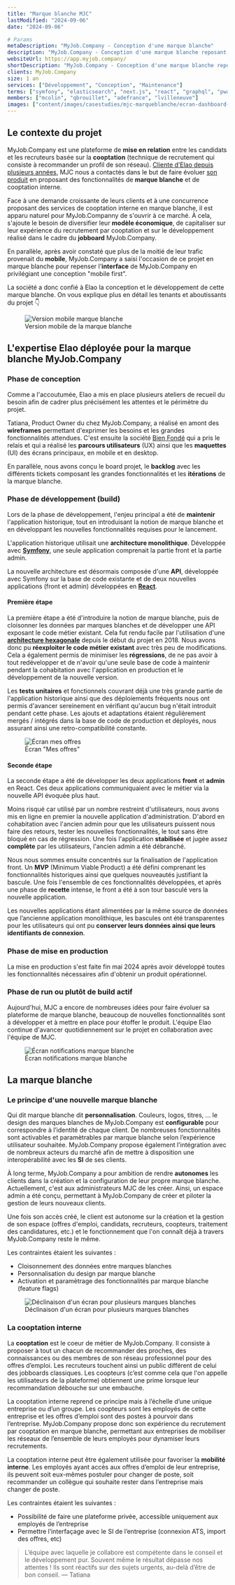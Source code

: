 ```yaml
---
title: "Marque blanche MJC"
lastModified: "2024-09-06"
date: "2024-09-06"

# Params
metaDescription: "MyJob.Company - Conception d'une marque blanche"
description: "MyJob.Company - Conception d'une marque blanche reposant sur le principe de la cooptation"
websiteUrl: https://app.myjob.company/
shortDescription: "MyJob.Company - Conception d'une marque blanche reposant sur le principe de la cooptation"
clients: MyJob.Company
size: 1 an
services: ["Développement", "Conception", "Maintenance"]
terms: ["symfony", "elasticsearch", "next.js", "react", "graphql", "pwa"]
members: ["mcolin", "qbrouillet", "adefrance", "lvilleneuve"]
images: ["content/images/casestudies/mjc-marqueblanche/ecran-dashboard-mjc.jpg"]
---
```


## Le contexte du projet

MyJob.Company est une plateforme de **mise en relation** entre les candidats et les recruteurs basée sur la **cooptation** (technique de recrutement qui consiste à recommander un profil de son réseau). <a href="https://www.elao.com/etudes-de-cas/mjc" target="blank">Cliente d’Elao depuis plusieurs années</a>, MJC nous a contactés dans le but de faire évoluer <a href="https://myjob.company/" target="blank">son produit</a> en proposant des fonctionnalités de **marque blanche** et de cooptation interne.

Face à une demande croissante de leurs clients et à une concurrence proposant des services de cooptation interne en marque blanche, il est apparu naturel pour MyJob.Companny de s'ouvrir à ce marché. À cela, s'ajoute le besoin de diversifier leur **modèle économique**, de capitaliser sur leur expérience du recrutement par cooptation et sur le développement réalisé dans le cadre du **jobboard** MyJob.Company. 

En parallèle, après avoir constaté que plus de la moitié de leur trafic provenait du **mobile**, MyJob.Company a saisi l'occasion de ce projet en marque blanche pour repenser l'**interface** de MyJob.Company en privilégiant une conception "mobile first".

La société a donc confié à Elao la conception et le développement de cette marque blanche. On vous explique plus en détail les tenants et aboutissants du projet 👇

<figure>
    <img src="content/images/casestudies/mjc-marqueblanche/ecran-mobile-mjc.jpg" alt="Version mobile marque blanche">
    <figcaption>
      <span class="figure__legend">Version mobile de la marque blanche</span>
    </figcaption>
</figure>

## L'expertise Elao déployée pour la marque blanche MyJob.Company

### Phase de conception 

Comme a l'accoutumée, Elao a mis en place plusieurs ateliers de recueil du besoin afin de cadrer plus précisément les attentes et le périmètre du projet. 

Tatiana, Product Owner du chez MyJob.Company, a réalisé en amont des **wireframes** permettant d'exprimer les besoins et les grandes fonctionnalités attendues. 
C'est ensuite la société <a href="https://www.bien-fonde.com/fr/" target="blank">Bien Fondé</a> qui a pris le relais et qui a réalisé les **parcours utilisateurs** (UX) ainsi que les **maquettes** (UI) des écrans principaux, en mobile et en desktop. 

En parallèle, nous avons conçu le board projet, le **backlog** avec les différents tickets composant les grandes fonctionnalités et les **itérations** de la marque blanche. 


### Phase de développement (build)

Lors de la phase de développement, l'enjeu principal a été de **maintenir** l'application historique, tout en introduisant la notion de marque blanche et en développant les nouvelles fonctionnalités requises pour le lancement.

L'application historique utilisait une **architecture monolithique**. Développée avec <a href="https://www.elao.com/glossaire/symfony" target="blank">**Symfony**</a>, une seule application comprenait la partie front et la partie admin.

La nouvelle architecture est désormais composée d'une **API**, développée avec Symfony sur la base de code existante et de deux nouvelles applications (front et admin) développées en <a href="https://www.elao.com/glossaire/react" target="blank">**React**</a>.

#### Première étape

La première étape a été d'introduire la notion de marque blanche, puis de cloisonner les données par marques blanches et de développer une API exposant le code métier existant. Cela fut rendu facile par l'utilisation d'une <a href="https://www.elao.com/blog/dev/architecture-hexagonale-symfony" target="blank">**architecture hexagonale**</a> depuis le début du projet en 2018. Nous avons donc pu **réexploiter le code métier existant** avec très peu de modifications. Cela a également permis de minimiser les **régressions**, de ne pas avoir à tout redévelopper et de n'avoir qu'une seule base de code à maintenir pendant la cohabitation avec l'application en production et le développement de la nouvelle version.

Les **tests unitaires** et fonctionnels couvrant déjà une très grande partie de l'application historique ainsi que des déploiements fréquents nous ont permis d'avancer sereinement en vérifiant qu'aucun bug n'était introduit pendant cette phase. Les ajouts et adaptations étaient régulièrement mergés / intégrés dans la base de code de production et déployés, nous assurant ainsi une retro-compatibilité constante.

<figure>
    <img src="content/images/casestudies/mjc-marqueblanche/ecran-mes-offres-mjc.jpg" alt="Écran mes offres">
    <figcaption>
      <span class="figure__legend">Écran "Mes offres"</span>
    </figcaption>
</figure>

#### Seconde étape

La seconde étape a été de développer les deux applications **front** et **admin** en React. Ces deux applications communiquaient avec le métier via la nouvelle API évoquée plus haut. 

Moins risqué car utilisé par un nombre restreint d'utilisateurs, nous avons mis en ligne en premier la nouvelle application d'administration. D'abord en cohabitation avec l'ancien admin pour que les utilisateurs puissent nous faire des retours, tester les nouvelles fonctionnalités, le tout sans être bloqué en cas de régression. Une fois l'application **stabilisée** et jugée assez **complète** par les utilisateurs, l'ancien admin a été débranché.

Nous nous sommes ensuite concentrés sur la finalisation de l'application front. Un **MVP** (Minimum Viable Product) a été défini comprenant les fonctionnalités historiques ainsi que quelques nouveautés justifiant la bascule. Une fois l'ensemble de ces fonctionnalités développées, et après une phase de **recette** intense, le front a été à son tour basculé vers la nouvelle application.

Les nouvelles applications étant alimentées par la même source de données que l’ancienne application monolithique, les bascules ont été transparentes pour les utilisateurs qui ont pu **conserver leurs données ainsi que leurs identifiants de connexion**.

### Phase de mise en production 

La mise en production s'est faite fin mai 2024 après avoir développé toutes les fonctionnalités nécessaires afin d'obtenir un produit opérationnel. 

### Phase de run ou plutôt de build actif 

Aujourd'hui, MJC a encore de nombreuses idées pour faire évoluer sa plateforme de marque blanche, beaucoup de nouvelles fonctionnalités sont à développer et à mettre en place pour étoffer le produit. 
L'équipe Elao continue d'avancer quotidiennement sur le projet en collaboration avec l'équipe de MJC.

<figure>
    <img src="content/images/casestudies/mjc-marqueblanche/ecran-notifications-cv-mjc.jpg" alt="Écran notifications marque blanche">
    <figcaption>
      <span class="figure__legend">Écran notifications marque blanche</span>
    </figcaption>
</figure>


## La marque blanche 

### Le principe d'une nouvelle marque blanche 

Qui dit marque blanche dit **personnalisation**. Couleurs, logos, titres, ... le design des marques blanches de MyJob.Company est **configurable** pour correspondre à l’identité de chaque client. De nombreuses fonctionnalités sont activables et paramètrables par marque blanche selon l’expérience utilisateur souhaitée. MyJob.Company propose également l’intégration avec de nombreux acteurs du marché afin de mettre à disposition une interopérabilité avec les **SI** de ses clients.

À long terme, MyJob.Company a pour ambition de rendre **autonomes** les clients dans la création et la configuration de leur propre marque blanche. Actuellement, c'est aux administrateurs MJC de les créer. Ainsi, un espace admin a été conçu, permettant à MyJob.Company de créer et piloter la gestion de leurs nouveaux clients. 

Une fois son accès créé, le client est autonome sur la création et la gestion de son espace (offres d'emploi, candidats, recruteurs, coopteurs, traitement des candidatures, etc.) et le fonctionnement que l'on connaît déjà à travers MyJob.Company reste le même. 

Les contraintes étaient les suivantes :

* Cloisonnement des données entre marques blanches
* Personnalisation du design par marque blanche
* Activation et paramètrage des fonctionnalités par marque blanche (feature flags)

<figure>
    <img src="content/images/casestudies/mjc-marqueblanche/ecran-marqueblanche-mjc.jpg" alt="Déclinaison d'un écran pour plusieurs marques blanches">
    <figcaption>
      <span class="figure__legend">Déclinaison d'un écran pour plusieurs marques blanches</span>
    </figcaption>
</figure>

### La cooptation interne 

La **cooptation** est le coeur de métier de MyJob.Company. Il consiste à proposer à tout un chacun de recommander des proches, des connaissances ou des membres de son réseau professionnel pour des offres d’emploi. Les recruteurs touchent ainsi un public différent de celui des jobboards classiques. Les coopteurs (c’est comme cela que l'on appelle les utilisateurs de la plateforme) obtiennent une prime lorsque leur recommandation débouche sur une embauche.

La cooptation interne reprend ce principe mais à l’échelle d’une unique entreprise ou d’un groupe. Les coopteurs sont les employés de cette entreprise et les offres d’emploi sont des postes à pourvoir dans l’entreprise. MyJob.Company propose donc son expérience du recrutement par cooptation en marque blanche, permettant aux entreprises de mobiliser les réseaux de l’ensemble de leurs employés pour dynamiser leurs recrutements.

La cooptation interne peut être également utilisée pour favoriser la **mobilité interne**. Les employés ayant accès aux offres d’emploi de leur entreprise, ils peuvent soit eux-mêmes postuler pour changer de poste, soit recommander un collègue qui souhaite rester dans l’entreprise mais changer de poste.

Les contraintes étaient les suivantes :

* Possibilité de faire une plateforme privée, accessible uniquement aux employés de l’entreprise
* Permettre l’interfaçage avec le SI de l’entreprise (connexion ATS, import des offres, etc)

> L’équipe avec laquelle je collabore est compétente dans le conseil et le développement pur. Souvent même le résultat dépasse nos attentes ! Ils sont réactifs sur des sujets urgents, au-delà d’être de bon conseil. 
> — Tatiana
